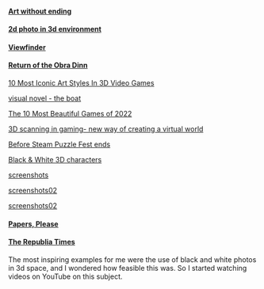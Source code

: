 #### <a href="https://zoomquilt.org/">Art without ending</a>

#### <a href="https://www.instagram.com/p/C4dkk7aMB75/">2d photo in 3d environment</a>

#### <a href="https://www.youtube.com/watch?v=ogZLVPGugcw">Viewfinder</a>

#### <a href="https://store.steampowered.com/app/653530/Return_of_the_Obra_Dinn/">Return of the Obra Dinn</a>

<a href="https://www.cbr.com/3d-video-games-best-art-styles/#journey">10 Most Iconic Art Styles In 3D Video Games</a>

<a href="https://www.sbs.com.au/theboat/">visual novel - the boat</a>

<a href="https://theinspirationgrid.com/editorial/the-10-most-beautiful-games-of-2022/">The 10 Most Beautiful Games of 2022</a>

<a href="https://www.smarttech3d.com/single-post/3d-scanning-in-gaming-new-way-of-creating-a-virtual-world">­3D scanning in gaming- new way of creating a virtual world</a>

<a href="https://www.pcgamer.com/before-steam-puzzle-fest-ends-you-need-to-check-out-the-demo-for-the-most-mind-bending-puzzle-game-ive-ever-played/">Before Steam Puzzle Fest ends</a>

<a href="https://www.behance.net/gallery/18754305/Black-White-3D-characters">Black & White 3D characters</a>

<a href="https://www.gameuidatabase.com/">screenshots</a>

<a href="https://interfaceingame.com/screenshots/meteorfall-krumits-tale-dungeon-map/">screenshots02</a>

<a href="https://interfaceingame.com/screenshots/meteorfall-krumits-tale-dungeon-map/">screenshots02</a>

#### <a href="https://store.steampowered.com/app/239030/Papers_Please/">Papers, Please</a>

#### <a href="https://dukope.com/trt/play.html">The Republia Times</a>

The most inspiring examples for me were the use of black and white photos in 3d space, and I wondered how feasible this was. So I started watching videos on YouTube on this subject.
